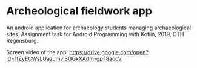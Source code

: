 # Archeological fieldwork app
An android application for archaeology students managing archaeological sites. Assignment task for Android Programming with Kotlin, 2019, OTH Regensburg.

Screen video of the app: https://drive.google.com/open?id=1fZyECWsLUazJmvlSGGkXAdm-gpT8aocV
